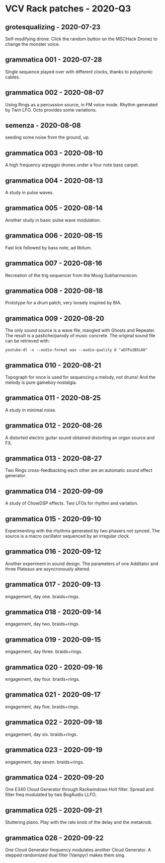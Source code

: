 # VCV Rack patches - 2020-Q3

## grotesqualizing - 2020-07-23

Self-modifying drone. Click the random button on the MSCHack Dronez to change the monster voice.

## grammatica 001 - 2020-07-28

Single sequence played over with different clocks, thanks to polyphonic cables.

## grammatica 002 - 2020-08-07

Using Rings as a percussion source, in FM voice mode. Rhythm generated by Twin LFO. Octo provides some variations.

## semenza - 2020-08-08

seeding some noise from the ground, up.

## grammatica 003 - 2020-08-10

A high frequency arpeggio drones under a four note bass carpet.

## grammatica 004 - 2020-08-13

A study in pulse waves.

## grammatica 005 - 2020-08-14

Another study in basic pulse wave modulation.

## grammatica 006 - 2020-08-15

Fast lick followed by bass note, ad libitum.

## grammatica 007 - 2020-08-16

Recreation of the trig sequencer from the Moog Subharmonicon.

## grammatica 008 - 2020-08-18

Prototype for a drum patch, very loosely inspired by BIA.

## grammatica 009 - 2020-08-20

The only sound source is a wave file, mangled with Ghosts and Repeater. The result is a pastiche/parody of music concrete.
The original sound file can be retrieved with:

```
youtube-dl -x --audio-format wav --audio-quality 0 "aEFPu2B5L60"
```

## grammatica 010 - 2020-08-21

Topograph for once is used for sequencing a melody, not drums! And the melody is pure gameboy nostalgia.

## grammatica 011 - 2020-08-25

A study in minimal noise.

## grammatica 012 - 2020-08-26

A distorted electric guitar sound obtained distorting an organ source and FX.

## grammatica 013 - 2020-08-27

Two Rings cross-feedbacking each other are an automatic sound effect generator.

## grammatica 014 - 2020-09-09

A study of ChowDSP effects. Two LFOs for rhythm and variation.

## grammatica 015 - 2020-09-10

Experimenting with the rhythms generated by two phasers not synced. The source is a macro oscillator sequenced by an irregular clock.

## grammatica 016 - 2020-09-12

Another experiment in sound design. The parameters of one Additator and three Plateaus are asyncronously altered.

## grammatica 017 - 2020-09-13

engagement, day one. braids+rings.

## grammatica 018 - 2020-09-14

engagement, day two. braids+rings.

## grammatica 019 - 2020-09-15

engagement, day three. braids+rings.

## grammatica 020 - 2020-09-16

engagement, day four. braids+rings.

## grammatica 021 - 2020-09-17

engagement, day five. braids+rings.

## grammatica 022 - 2020-09-18

engagement, day six. braids+rings.

## grammatica 023 - 2020-09-19

engagement, day seven. braids+rings.

## grammatica 024 - 2020-09-20

One E340 Cloud Generator through Rackwindows Holt filter. Spread and filter freq modulated by two BogAudio LLFO.

## grammatica 025 - 2020-09-21

Stuttering piano. Play with the rate knob of the delay and the metaknob.

## grammatica 026 - 2020-09-22

One Cloud Generator frequency modulates another Cloud Generator. A stepped randomized dual filter (Vampyr) makes them sing.
